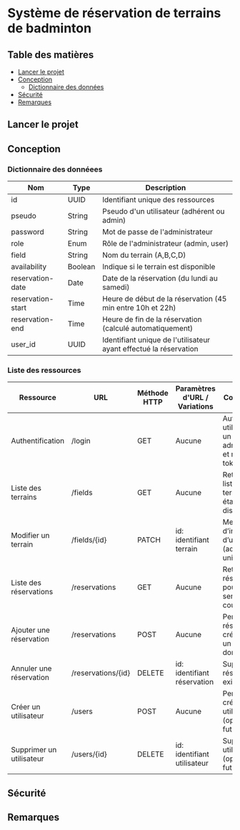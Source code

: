 # Système de réservation de terrains de badminton

## Table des matières
- [Lancer le projet](#lancer-le-projet)
- [Conception](#conception)
    - [Dictionnaire des données](#dictionnaire-des-donnéees)
- [Sécurité](#sécurité)
- [Remarques](#remarques)

## Lancer le projet
## Conception
### Dictionnaire des donnéees

| Nom               | Type    | Description                                                       |
|-------------------|---------|-------------------------------------------------------------------|
| id                | UUID    | Identifiant unique des ressources                                 | 
| pseudo            | String  | Pseudo d'un utilisateur (adhérent ou admin)                       |
| password          | String  | Mot de passe de l'administrateur                                  |
| role              | Enum    | Rôle de l'administrateur (admin, user)                            |
| field             | String  | Nom du terrain (A,B,C,D)                                          |
| availability      | Boolean | Indique si le terrain est disponible                              |
| reservation-date  | Date    | Date de la réservation (du lundi au samedi)                       |
| reservation-start | Time    | Heure de début de la réservation (45 min entre 10h et 22h)        |
| reservation-end   | Time    | Heure de fin de la réservation (calculé automatiquement)          |
| user_id           | UUID    | Identifiant unique de l'utilisateur ayant effectué la réservation |

### Liste des ressources

| Ressource                | URL                | Méthode HTTP | Paramètres d'URL / Variations | Commentaires                                                          |
|--------------------------|--------------------|--------------|-------------------------------|-----------------------------------------------------------------------|
| Authentification         | /login             | GET          | Aucune                        | Authentifie un utilisateur ou un administrateur et retourne un token. |
| Liste des terrains       | /fields            | GET          | Aucune                        | Retourne la liste des terrains et leur état de disponibilité.         |
| Modifier un terrain      | /fields/{id}       | PATCH        | id: identifiant terrain       | Met à jour l’état d’indisponibilité d’un terrain (admin uniquement).  |
| Liste des réservations   | /reservations      | GET          | Aucune                        | Retourne les réservations pour la semaine en cours.                   |
| Ajouter une réservation  | /reservations      | POST         | Aucune                        | Permet de réserver un créneau pour un terrain donné.                  |
| Annuler une réservation  | /reservations/{id} | DELETE       | id: identifiant réservation   | Supprime une réservation existante.                                   |
| Créer un utilisateur     | /users             | POST         | Aucune                        | Permet de créer un utilisateur (optionnel, futur).                    |
| Supprimer un utilisateur | /users/{id}        | DELETE       | id: identifiant utilisateur   | Supprime un utilisateur (optionnel, futur).                           |

## Sécurité
## Remarques